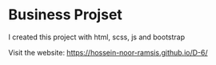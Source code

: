 <h1>Business Projset</h1>
<p>
  I created this project with html, scss, js and bootstrap
</p>

<p>
  Visit the website: 
  <a href="https://hossein-noor-ramsis.github.io/D-6/">https://hossein-noor-ramsis.github.io/D-6/</a>
</p>
